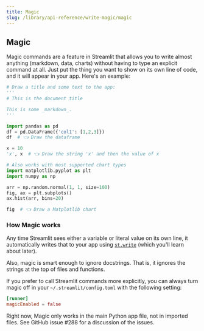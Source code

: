 ```yaml
---
title: Magic
slug: /library/api-reference/write-magic/magic
---
```


## Magic

Magic commands are a feature in Streamlit that allows you to write almost anything (markdown, data,
charts) without having to type an explicit command at all. Just put the thing you want to show on
its own line of code, and it will appear in your app. Here's an example:

```python
# Draw a title and some text to the app:
'''
# This is the document title

This is some _markdown_.
'''

import pandas as pd
df = pd.DataFrame({'col1': [1,2,3]})
df  # 👈 Draw the dataframe

x = 10
'x', x  # 👈 Draw the string 'x' and then the value of x

# Also works with most supported chart types
import matplotlib.pyplot as plt
import numpy as np

arr = np.random.normal(1, 1, size=100)
fig, ax = plt.subplots()
ax.hist(arr, bins=20)

fig  # 👈 Draw a Matplotlib chart
```

### How Magic works

Any time Streamlit sees either a variable or literal
value on its own line, it automatically writes that to your app using
[`st.write`](/library/api-reference/write-magic/st.write) (which you'll learn about later).

Also, magic is smart enough to ignore docstrings. That is, it ignores the
strings at the top of files and functions.

If you prefer to call Streamlit commands more explicitly, you can always turn
magic off in your `~/.streamlit/config.toml` with the following setting:

```toml
[runner]
magicEnabled = false
```

<Important>
    <p>Right now, Magic only works in the main Python app file, not in imported files. See GitHub issue #288 for a discussion of the issues.</p>
</Important>
